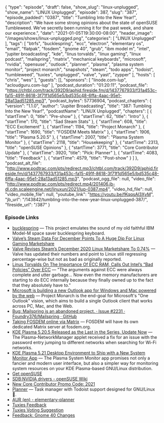 {
  "type": "episode",
  "draft": false,
  "show_slug": "linux-unplugged",
  "show_name": "LINUX Unplugged",
  "episode": 387,
  "slug": "387",
  "episode_padded": "0387",
  "title": "Tumbling Into the New Year!",
  "description": "We have some strong opinions about the state of openSUSE Tumbleweed. We've secretly been running it for the past week, and share our experience.",
  "date": "2021-01-05T19:30:00-08:00",
  "header_image": "/images/shows/linux-unplugged.png",
  "categories": [
    "LINUX Unplugged"
  ],
  "tags": [
    "btrfs",
    "bucklespring",
    "ecc",
    "electron",
    "elementary os",
    "email",
    "flatpak",
    "fosdem",
    "gnome 40",
    "grub",
    "ibm model m",
    "intel",
    "jupiter broadcasting",
    "kde",
    "linus torvalds",
    "linux gaming",
    "linux podcast",
    "mailspring",
    "matrix",
    "mechanical keyboards",
    "microsoft",
    "nvidia",
    "opensuse",
    "outlook",
    "planner",
    "plasma",
    "plasma system monitor",
    "project monarch",
    "snapshots",
    "steam",
    "todo apps",
    "todoist",
    "tumbleweed",
    "tuxies",
    "unplugged",
    "valve",
    "yast",
    "zypper"
  ],
  "hosts": [
    "chris",
    "wes"
  ],
  "guests": [],
  "sponsors": [
    "linode.com-lup",
    "acloudguru.com-lup"
  ],
  "podcast_duration": "01:20:11",
  "podcast_file": "https://chtbl.com/track/392D9/aphid.fireside.fm/d/1437767933/f31a453c-fa15-491f-8618-3f71f1d565e5/bd535c48-6ffa-4aac-95e1-28a13ad51285.mp3",
  "podcast_bytes": 57736904,
  "podcast_chapters": {
    "version": "1.1.0",
    "author": "Jupiter Broadcasting",
    "title": "387: Tumbling Into the New Year!",
    "podcastName": "LINUX Unplugged",
    "chapters": [
      {
        "startTime": 0,
        "title": "Pre-show"
      },
      {
        "startTime": 62,
        "title": "Intro"
      },
      {
        "startTime": 170,
        "title": "Sad Steam Stats"
      },
      {
        "startTime": 608,
        "title": "ECC Excitement"
      },
      {
        "startTime": 1194,
        "title": "Project Monarch"
      },
      {
        "startTime": 1690,
        "title": "FOSDEM Meets Matrix"
      },
      {
        "startTime": 1906,
        "title": "Plasma 5.20.5"
      },
      {
        "startTime": 2007,
        "title": "Plasma System Monitor"
      },
      {
        "startTime": 2118,
        "title": "Housekeeping"
      },
      {
        "startTime": 2313,
        "title": "openSUSE Opinions"
      },
      {
        "startTime": 3771,
        "title": "Core Contributor Update"
      },
      {
        "startTime": 3920,
        "title": "Pick: Planner"
      },
      {
        "startTime": 4083,
        "title": "Feedback"
      },
      {
        "startTime": 4579,
        "title": "Post-show"
      }
    ]
  },
  "podcast_alt_file": "http://www.podtrac.com/pts/redirect.mp3/chtbl.com/track/392D9/aphid.fireside.fm/d/1437767933/f31a453c-fa15-491f-8618-3f71f1d565e5/bd535c48-6ffa-4aac-95e1-28a13ad51285.mp3",
  "podcast_ogg_file": null,
  "video_file": "http://www.podtrac.com/pts/redirect.mp4/201406.jb-dl.cdn.scaleengine.net/linuxun/2021/lup-0387.mp4",
  "video_hd_file": null,
  "video_mobile_file": null,
  "youtube_link": "https://youtu.be/fKqqsAl3XyM",
  "jb_url": "/143842/tumbling-into-the-new-year-linux-unplugged-387/",
  "fireside_url": "/387"
}


### Episode Links

  * [bucklespring](https://github.com/zevv/bucklespring "bucklespring") — This project emulates the sound of my old faithful IBM Model-M space saver bucklespring keyboard.
  * [Valve’s Steam Data For December Points To A Huge Dip For Linux Gaming Marketshare](https://www.phoronix.com/scan.php?page=news_item&px=Valve-Steam-December-2020 "Valve’s Steam Data For December Points To A Huge Dip For Linux Gaming Marketshare")
  * [Valve Revises Steam’s December 2020 Linux Marketshare To 0.74%](https://www.phoronix.com/scan.php?page=news_item&px=Valve-Revises-December-2020 "Valve Revises Steam’s December 2020 Linux Marketshare To 0.74%") — Valve has updated their numbers and point to Linux still regressing percentage-wise but not as bad as originally reported.
  * [Linus Torvalds On The Importance Of ECC RAM, Calls Out Intel’s “Bad Policies” Over ECC](https://www.phoronix.com/scan.php?page=news_item&px=Linus-Torvalds-ECC "Linus Torvalds On The Importance Of ECC RAM, Calls Out Intel’s “Bad Policies” Over ECC") — "The arguments against ECC were always complete and utter garbage... Now even the memory manufacturers are starting to do ECC internally because they finally owned up to the fact that they absolutely have to."
  * [Microsoft is building a new Outlook app for Windows and Mac powered by the web](https://www.windowscentral.com/project-monarch-outlook-web-universal-email-client-microsoft "Microsoft is building a new Outlook app for Windows and Mac powered by the web") — Project Monarch is the end-goal for Microsoft's "One Outlook" vision, which aims to build a single Outlook client that works across PC, Mac, and the Web.
  * [Bug: Mailspring is an abandoned project. · Issue #2231 · Foundry376/Mailspring · GitHub](https://github.com/Foundry376/Mailspring/issues/2231#issuecomment-746742048 "Bug: Mailspring is an abandoned project. · Issue #2231 · Foundry376/Mailspring · GitHub")
  * [Taking FOSDEM online via Matrix](https://matrix.org/blog/2021/01/04/taking-fosdem-online-via-matrix "Taking FOSDEM online via Matrix") — FOSDEM will have its own dedicated Matrix server at fosdem.org.
  * [KDE Plasma 5.20.5 Released as the Last in the Series, Update Now](https://9to5linux.com/kde-plasma-5-20-5-released-as-the-last-in-the-series-update-now "KDE Plasma 5.20.5 Released as the Last in the Series, Update Now") — The Plasma-NetworkManager applet received a fix for an issue with the password entry jumping to different networks when searching for Wi-Fi networks.
  * [KDE Plasma 5.21 Desktop Environment to Ship with a New System Monitor App](https://9to5linux.com/kde-plasma-5-21-desktop-environment-to-ship-with-a-new-system-monitor-app "KDE Plasma 5.21 Desktop Environment to Ship with a New System Monitor App") — The Plasma System Monitor app promises not only a fancier and modern user interface, but also a simpler way for monitoring system resources on your KDE Plasma-based GNU/Linux distribution.
  * [Get openSUSE](https://software.opensuse.org/distributions/tumbleweed "Get openSUSE")
  * [SDB:NVIDIA drivers - openSUSE Wiki](https://en.opensuse.org/SDB:NVIDIA_drivers "SDB:NVIDIA drivers - openSUSE Wiki")
  * [New Core Contributor Promo Code: 2021](https://jupitersignal.memberful.com/checkout?plan=52946&coupon=2021 "New Core Contributor Promo Code: 2021")
  * [Planner](https://useplanner.com/ "Planner") — Task manager with Todoist support designed for GNU/Linux 🚀.
  * [AUR (en) - elementary-planner](https://aur.archlinux.org/packages/elementary-planner/ "AUR \(en\) - elementary-planner")
  * [Tuxies Feedback](https://slexy.org/view/s20Wtxeof8 "Tuxies Feedback")
  * [Tuxies Voting Suggestion](https://slexy.org/view/s2h19LW4WQ "Tuxies Voting Suggestion")
  * [Feedback: Gnome 40 Changes](https://slexy.org/view/s27DsPKqJi "Feedback: Gnome 40 Changes")


